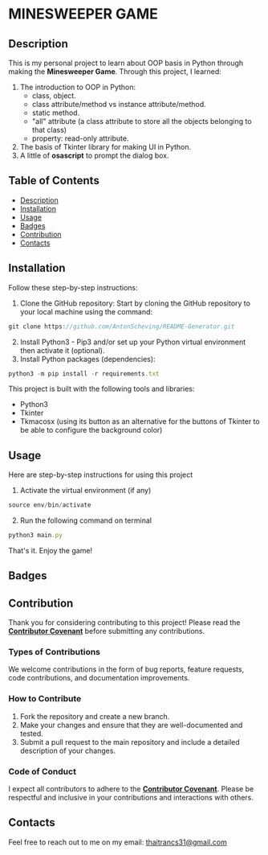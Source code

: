 # MINESWEEPER GAME

## Description
This is my personal project to learn about OOP basis in Python through making the **Minesweeper Game**.
Through this project, I learned:
1. The introduction to OOP in Python:
    - class, object.
    - class attribute/method vs instance attribute/method.
    - static method.
    - "all" attribute (a class attribute to store all the objects belonging to that class)
    - property: read-only attribute.
2. The basis of Tkinter library for making UI in Python.
3. A little of **osascript** to prompt the dialog box.

## Table of Contents
- [Description](#description)
- [Installation](#installation)
- [Usage](#usage)
- [Badges](#badges)
- [Contribution](#contribution)
- [Contacts](#contacts)

## Installation
Follow these step-by-step instructions:
1. Clone the GitHub repository: Start by cloning the GitHub repository to your local machine using the command:

```jsx
git clone https://github.com/AntonScheving/README-Generator.git
```
2. Install Python3 - Pip3 and/or set up your Python virtual environment then activate it (optional).
3. Install Python packages (dependencies):
```jsx
python3 -m pip install -r requirements.txt
```
This project is built with the following tools and libraries:
- Python3
- Tkinter
- Tkmacosx (using its button as an alternative for the buttons of Tkinter to be able to configure the background color)
## Usage
Here are step-by-step instructions for using this project
1. Activate the virtual environment (if any)
```jsx
source env/bin/activate
```
2. Run the following command on terminal
```jsx
python3 main.py
```
That's it. Enjoy the game!

## Badges
<!-- [![GitHub repo size](https://img.shields.io/github/repo-size/ThaiTran31/minesweeper-game)]() -->

<!-- [![GitHub top language](https://img.shields.io/github/languages/top/ThaiTran31/minesweeper-game)]() -->

## Contribution
 
Thank you for considering contributing to this project! Please read the **[Contributor Covenant](https://www.contributor-covenant.org/)** before submitting any contributions.

### Types of Contributions

We welcome contributions in the form of bug reports, feature requests, code contributions, and documentation improvements.

### How to Contribute

1. Fork the repository and create a new branch.
2. Make your changes and ensure that they are well-documented and tested.
3. Submit a pull request to the main repository and include a detailed description of your changes.

### Code of Conduct

I expect all contributors to adhere to the **[Contributor Covenant](https://www.contributor-covenant.org/)**. Please be respectful and inclusive in your contributions and interactions with others.

## Contacts

Feel free to reach out to me on my email: thaitrancs31@gmail.com